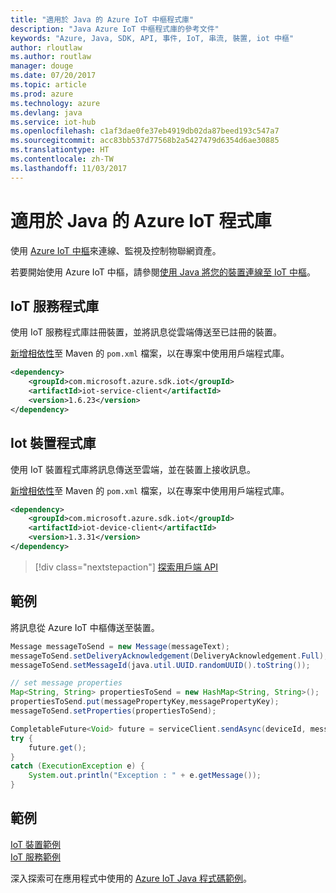 ```yaml
---
title: "適用於 Java 的 Azure IoT 中樞程式庫"
description: "Java Azure IoT 中樞程式庫的參考文件"
keywords: "Azure, Java, SDK, API, 事件, IoT, 串流, 裝置, iot 中樞"
author: rloutlaw
ms.author: routlaw
manager: douge
ms.date: 07/20/2017
ms.topic: article
ms.prod: azure
ms.technology: azure
ms.devlang: java
ms.service: iot-hub
ms.openlocfilehash: c1af3dae0fe37eb4919db02da87beed193c547a7
ms.sourcegitcommit: acc83bb537d77568b2a5427479d6354d6ae30885
ms.translationtype: HT
ms.contentlocale: zh-TW
ms.lasthandoff: 11/03/2017
---
```

# <a name="azure-iot-libraries-for-java"></a>適用於 Java 的 Azure IoT 程式庫

使用 [Azure IoT 中樞](https://docs.microsoft.com/azure/iot-hub/iot-hub-what-is-iot-hub)來連線、監視及控制物聯網資產。

若要開始使用 Azure IoT 中樞，請參閱[使用 Java 將您的裝置連線至 IoT 中樞](/azure/iot-hub/iot-hub-java-java-getstarted)。

## <a name="iot-service-library"></a>IoT 服務程式庫

使用 IoT 服務程式庫註冊裝置，並將訊息從雲端傳送至已註冊的裝置。

[新增相依性](https://maven.apache.org/guides/getting-started/index.html#How_do_I_use_external_dependencies)至 Maven 的 `pom.xml` 檔案，以在專案中使用用戶端程式庫。  

```XML
<dependency>
    <groupId>com.microsoft.azure.sdk.iot</groupId>
    <artifactId>iot-service-client</artifactId>
    <version>1.6.23</version>
</dependency>
```   

## <a name="iot-device-library"></a>Iot 裝置程式庫

使用 IoT 裝置程式庫將訊息傳送至雲端，並在裝置上接收訊息。

[新增相依性](https://maven.apache.org/guides/getting-started/index.html#How_do_I_use_external_dependencies)至 Maven 的 `pom.xml` 檔案，以在專案中使用用戶端程式庫。  

```XML
<dependency>
    <groupId>com.microsoft.azure.sdk.iot</groupId>
    <artifactId>iot-device-client</artifactId>
    <version>1.3.31</version>
</dependency>
```

> [!div class="nextstepaction"]
> [探索用戶端 API](/java/api/overview/azure/iot/clientlibrary)   

## <a name="example"></a>範例

將訊息從 Azure IoT 中樞傳送至裝置。

```java
Message messageToSend = new Message(messageText);
messageToSend.setDeliveryAcknowledgement(DeliveryAcknowledgement.Full);
messageToSend.setMessageId(java.util.UUID.randomUUID().toString());

// set message properties
Map<String, String> propertiesToSend = new HashMap<String, String>();
propertiesToSend.put(messagePropertyKey,messagePropertyKey);
messageToSend.setProperties(propertiesToSend);

CompletableFuture<Void> future = serviceClient.sendAsync(deviceId, messageToSend);
try {
    future.get();
}
catch (ExecutionException e) {
    System.out.println("Exception : " + e.getMessage());
}
```


## <a name="samples"></a>範例

[IoT 裝置範例](https://github.com/Azure/azure-iot-sdk-java/tree/master/device/iot-device-samples)     
[IoT 服務範例](https://github.com/Azure/azure-iot-sdk-java/tree/master/service/iot-service-samples)

深入探索可在應用程式中使用的 [Azure IoT Java 程式碼範例](https://azure.microsoft.com/resources/samples/?platform=java&term=iot)。

